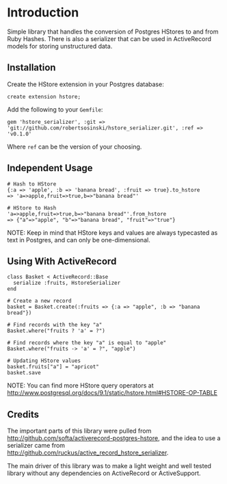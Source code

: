 Introduction
============

Simple library that handles the conversion of Postgres HStores to and from Ruby Hashes.  There is also a serializer that can be used in ActiveRecord models for storing unstructured data.

Installation
------------

Create the HStore extension in your Postgres database:

    create extension hstore;

Add the following to your `Gemfile`:

    gem 'hstore_serializer', :git => 'git://github.com/robertsosinski/hstore_serializer.git', :ref => 'v0.1.0'
    
Where `ref` can be the version of your choosing.

Independent Usage
-----------------

    # Hash to HStore
    {:a => 'apple', :b => 'banana bread', :fruit => true}.to_hstore
    => 'a=>apple,fruit=>true,b=>"banana bread"'
    
    # HStore to Hash
    'a=>apple,fruit=>true,b=>"banana bread"'.from_hstore
    => {"a"=>"apple", "b"=>"banana bread", "fruit"=>"true"}
    
NOTE: Keep in mind that HStore keys and values are always typecasted as text in Postgres, and can only be one-dimensional.

Using With ActiveRecord
-----------------------

    class Basket < ActiveRecord::Base
      serialize :fruits, HstoreSerializer
    end
    
    # Create a new record
    basket = Basket.create(:fruits => {:a => "apple", :b => "banana bread"})
    
    # Find records with the key "a"
    Basket.where("fruits ? 'a' = ?")
    
    # Find records where the key "a" is equal to "apple"
    Basket.where("fruits -> 'a' = ?", "apple")
    
    # Updating HStore values
    basket.fruits["a"] = "apricot"
    basket.save

NOTE: You can find more HStore query operators at http://www.postgresql.org/docs/9.1/static/hstore.html#HSTORE-OP-TABLE

Credits
-------

The important parts of this library were pulled from http://github.com/softa/activerecord-postgres-hstore, and the idea to use a serializer came from http://github.com/ruckus/active_record_hstore_serializer.

The main driver of this library was to make a light weight and well tested library without any dependencies on ActiveRecord or ActiveSupport.